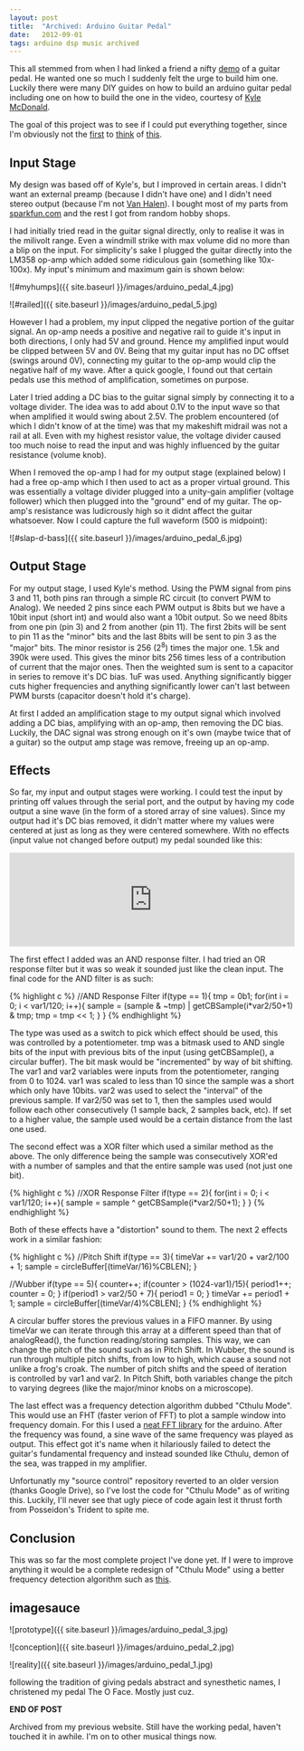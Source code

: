 ```yaml
---
layout: post
title:  "Archived: Arduino Guitar Pedal"
date:   2012-09-01
tags: arduino dsp music archived
---
```

This all stemmed from when I had linked a friend a nifty
<a href="http://vimeo.com/1460684">demo</a> of a guitar pedal. He
wanted one so much I suddenly felt the urge to build him one. Luckily
there were many DIY guides on how to build an arduino guitar pedal
including one on how to build the one in the video, courtesy of
<a href="http://www.instructables.com/id/Lo-fi-Arduino-Guitar-Pedal/?ALLSTEPS">
Kyle McDonald</a>.

The goal of this project was to see if I could put everything together, since I'm obviously not the
<a href="http://www.instructables.com/id/Arduino-Guitar-Pedal/?ALLSTEPS">first</a> to
<a href="http://interface.khm.de/index.php/lab/experiments/arduino-realtime-audio-processing/">think</a> of
<a href="http://deambulatorymatrix.blogspot.ca/2010/11/digital-chromatic-guitar-tuner-2008.html">this</a>.

Input Stage
-----------

My design was based off of Kyle's, but I improved in certain areas. I didn't want an external preamp
(because I didn't have one) and I didn't need stereo output (because I'm not <a href="http://www.youtube.com/watch?v=d681GuMZj6Y">Van Halen</a>).
I bought most of my parts from <a href="http://sparkfun.com">sparkfun.com</a> and the rest I got from random hobby shops.

I had initially tried read in the guitar signal directly, only to realise it was in the milivolt range. Even a windmill
strike with max volume did no more than a blip on the input. For simplicity's sake I plugged the guitar directly into
the LM358 op-amp which added some ridiculous gain (something like 10x-100x). My input's minimum and maximum gain is shown below:

![#myhumps]({{ site.baseurl }}/images/arduino_pedal_4.jpg)

![#railed]({{ site.baseurl }}/images/arduino_pedal_5.jpg)

However I had a problem, my input clipped the negative portion of the guitar signal. An op-amp needs a positive
and negative rail to guide it's input in both directions, I only had <g1>5V</g1> and ground. Hence my amplified input would be
clipped between <g1>5V</g1> and <g1>0V</g1>. Being that my guitar input has no DC offset (swings around <g1>0V</g1>), connecting
my guitar to the op-amp would clip the negative half of my wave. After a quick google, I found
out that certain pedals use this method of amplification, sometimes on purpose.

Later I tried adding a DC bias to the guitar signal simply by connecting it to a voltage divider. The idea was to add about
<g1>0.1V</g1> to the input wave so that when amplified it would swing about <g1>2.5V</g1>. The problem encountered
(of which I didn't know of at the time) was that my makeshift midrail was not a rail at all. Even with my highest resistor value,
the voltage divider caused too much noise to read the input and was highly influenced by the guitar resistance (volume knob).

When I removed the op-amp I had for my output stage (explained below) I had a free op-amp which I then used to act as a proper
virtual ground. This was essentially a voltage divider plugged into a unity-gain amplifier (voltage follower) which then plugged into
the "ground" end of my guitar. The op-amp's resistance was ludicrously high so it didnt affect the guitar whatsoever. Now I could capture the full
waveform (500 is midpoint):

![#slap-d-bass]({{ site.baseurl }}/images/arduino_pedal_6.jpg)

Output Stage
------------

For my output stage, I used Kyle's method. Using the PWM signal from <b1>pins 3 and 11</b1>, both pins ran through a simple RC circuit (to convert PWM to Analog).
We needed 2 pins since each PWM output is 8bits but we have a 10bit input (short int) and would also want a 10bit output. So we need 8bits from one pin (<b1>pin 3</b1>)
and 2 from another (<b1>pin 11</b1>). The first 2bits will be sent to <b1>pin 11</b1> as the "minor" bits and the last 8bits will be sent to <b1>pin 3</b1> as the "major" bits. The minor resistor is 256 (2<sup>8</sup>) times the major one. 1.5k and 390k were used. This gives the minor bits 256 times less of a contribution of current that the major ones. Then the weighted sum is sent to a capacitor in series to remove it's DC bias. 1uF was used. Anything significantly bigger cuts higher frequencies and anything significantly lower can't last between PWM bursts (capacitor doesn't hold it's charge).

At first I added an amplification stage to my output signal which involved adding a DC bias, amplifying with an op-amp, then removing the DC bias. Luckily,
the DAC signal was strong enough on it's own (maybe twice that of a guitar) so the output amp stage was remove, freeing up an op-amp.

Effects
-------

So far, my input and output stages were working. I could test the input by printing off values through the serial port, and the output by having my code output
a sine wave (in the form of a stored array of sine values). Since my output had it's DC bias removed, it didn't matter where my values were centered at just as
long as they were centered somewhere. With no effects (input value not changed before output) my pedal sounded like this:

<iframe width="100%" height="166" scrolling="no" frameborder="no" src="https://w.soundcloud.com/player/?url=http%3A%2F%2Fapi.soundcloud.com%2Ftracks%2F63470174&amp;color=887239&amp;auto_play=false&amp;show_artwork=false"></iframe>

The first effect I added was an AND response filter. I had tried an OR response filter but it was so weak it sounded just like the clean input. The final code
for the AND filter is as such:

{% highlight c %}
//AND Response Filter
if(type == 1){
	tmp = 0b1;
    for(int i = 0; i < var1/120; i++){
		sample = (sample & ~tmp) | getCBSample(i*var2/50+1) & tmp;
		tmp = tmp << 1;
	}
}
{% endhighlight %}

The <p1>type</p1> was used as a switch to pick which effect should be used, this was controlled by a potentiometer. <p1>tmp</p1> was a bitmask used to AND single
bits of the input with previous bits of the input (using <p1>getCBSample()</p1>, a circular buffer). The bit mask would be "incremented" by way of bit shifting.
The <p1>var1</p1> and <p1>var2</p1> variables were inputs from the potentiometer, ranging from <g1>0</g1> to <g1>1024</g1>. <p1>var1</p1> was scaled to less than
<g1>10</g1> since the sample was a <b1>short</b1> which only have 10bits. <p1>var2</p1> was used to select the "interval" of the previous sample. If <p1>var2/50</p1>
was set to <g1>1</g1>, then the samples used would follow each other consecutively (1 sample back, 2 samples back, etc). If set to a higher value, the sample used
would be a certain distance from the last one used.

The second effect was a XOR filter which used a similar method as the above. The only difference being the <p1>sample</p1> was consecutively XOR'ed with a number
of samples and that the entire sample was used (not just one bit).

{% highlight c %}
//XOR Response Filter
if(type == 2){
	for(int i = 0; i < var1/120; i++){
		sample = sample ^ getCBSample(i*var2/50+1);
    }
}
{% endhighlight %}

Both of these effects have a "distortion" sound to them. The next 2 effects work in a similar fashion:

{% highlight c %}
//Pitch Shift
if(type == 3){
	timeVar += var1/20 + var2/100 + 1;
	sample = circleBuffer[(timeVar/16)%CBLEN];
}

//Wubber
if(type == 5){
	counter++;
	if(counter > (1024-var1)/15){
		period1++;
		counter = 0;
	}
	if(period1 > var2/50 + 7){
		period1 = 0;
	}
	timeVar += period1 + 1;
	sample = circleBuffer[(timeVar/4)%CBLEN];
}
{% endhighlight %}

A circular buffer stores the previous values in a FIFO manner. By using <p1>timeVar</p1> we can iterate through this array at a different speed than
that of <p1>analogRead()</p1>, the function reading/storing samples. This way, we can change the pitch of the sound such as in Pitch Shift. In Wubber, the
sound is run through multiple pitch shifts, from low to high, which cause a sound not unlike a frog's croak. The number of pitch shifts and the speed
of iteration is controlled by <p1>var1</p1> and <p1>var2</p1>. In Pitch Shift, both variables change the pitch to varying degrees (like the major/minor knobs
on a microscope).

The last effect was a frequency detection algorithm dubbed "Cthulu Mode". This would use an FHT (faster verion of FFT) to plot a sample window into frequency
domain. For this I used a <a href="http://www.adafruit.com/blog/2012/08/20/arduino-fft-get-your-freq-on/">neat FFT library</a> for the arduino. After the
frequency was found, a sine wave of the same frequency was played as output. This effect got it's name when it hilariously failed to detect the guitar's
fundamental frequency and instead sounded like Cthulu, demon of the sea, was trapped in my amplifier.

Unfortunatly my "source control" repository reverted to an older version (thanks Google Drive), so I've lost the code for "Cthulu Mode" as of writing this. Luckily, I'll never
see that ugly piece of code again lest it thrust forth from <b1>Posseidon's Trident</b1> to spite me.

Conclusion
----------
This was so far the most complete project I've done yet. If I were to improve anything it would be a complete redesign of "Cthulu Mode" using a better frequency
detection algorithm such as <a href="http://www.instructables.com/id/Arduino-Frequency-Detection/">this</a>.

imagesauce
----------
![prototype]({{ site.baseurl }}/images/arduino_pedal_3.jpg)

![conception]({{ site.baseurl }}/images/arduino_pedal_2.jpg)

![reality]({{ site.baseurl }}/images/arduino_pedal_1.jpg)

following the tradition of giving pedals abstract and synesthetic names, I christened my pedal <r1>The O Face</r1>. Mostly just cuz.

**END OF POST**

Archived from my previous website. Still have the working pedal, haven't touched it in awhile. I'm on to other musical things now.
